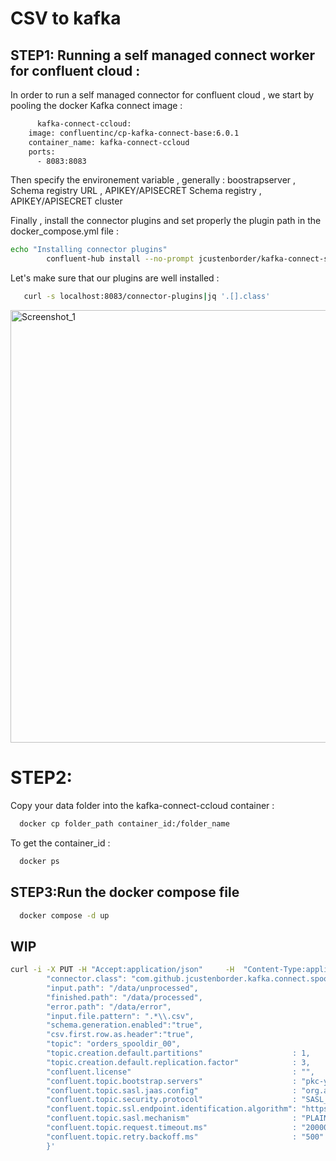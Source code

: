 # CSV to kafka 

## STEP1: Running a self managed connect worker for confluent cloud :

In order to run a self managed connector for confluent cloud , we start by pooling the docker Kafka connect image :
```bash 
      kafka-connect-ccloud:
    image: confluentinc/cp-kafka-connect-base:6.0.1
    container_name: kafka-connect-ccloud
    ports:
      - 8083:8083
```
Then specify the environement variable , generally : boostrapserver , Schema registry URL , APIKEY/APISECRET Schema registry , APIKEY/APISECRET cluster 

Finally , install the connector plugins and set properly the plugin path in the docker_compose.yml file :

```bash
echo "Installing connector plugins"
        confluent-hub install --no-prompt jcustenborder/kafka-connect-spooldir:2.0.64
```

Let's make sure that our plugins are well installed : 

```bash
   curl -s localhost:8083/connector-plugins|jq '.[].class'
 ```
 <img width="692" alt="Screenshot_1" src="https://user-images.githubusercontent.com/103249046/185931277-455e5830-2574-4e45-9f98-cc871c5ef367.png">
 
# STEP2:
Copy your data folder into the kafka-connect-ccloud container :

```bash
  docker cp folder_path container_id:/folder_name
 ```
To get the container_id  :

```bash
  docker ps 
```

## STEP3:Run the docker compose file 

```bash
  docker compose -d up 
```
## WIP

```bash
curl -i -X PUT -H "Accept:application/json"     -H  "Content-Type:application/json" http://localhost:8083/connectors/source-csv-spooldir-00/config     -d '{
        "connector.class": "com.github.jcustenborder.kafka.connect.spooldir.SpoolDirCsvSourceConnector",
        "input.path": "/data/unprocessed",
        "finished.path": "/data/processed",
        "error.path": "/data/error",
        "input.file.pattern": ".*\\.csv",
        "schema.generation.enabled":"true",
        "csv.first.row.as.header":"true",
        "topic": "orders_spooldir_00",
        "topic.creation.default.partitions"                    : 1,
        "topic.creation.default.replication.factor"            : 3,
        "confluent.license"                                    : "",
        "confluent.topic.bootstrap.servers"                    : "pkc-ymrq7.us-east-2.aws.confluent.cloud:9092",
        "confluent.topic.sasl.jaas.config"                     : "org.apache.kafka.common.security.plain.PlainLoginModule required username=\"$KAFKA_API_KEY\" password=\"$KAFKA_API_SECRET\";",
        "confluent.topic.security.protocol"                    : "SASL_SSL",
        "confluent.topic.ssl.endpoint.identification.algorithm": "https",
        "confluent.topic.sasl.mechanism"                       : "PLAIN",
        "confluent.topic.request.timeout.ms"                   : "20000",
        "confluent.topic.retry.backoff.ms"                     : "500"
        }'
```
